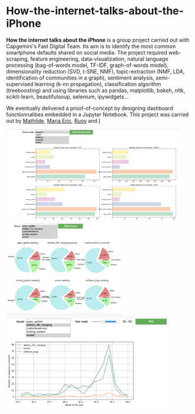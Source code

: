 # How-the-internet-talks-about-the-iPhone

**How the internet talks about the iPhone** is a group project carried out with Capgemini's Fast Digital Team. 
Its aim is to identify the most common smartphone defaults shared on social media. The project required web-scraping, feature engineering, data-visualization, natural language processing (bag-of-words model, TF-IDF, graph-of-words model), dimensionality reduction (SVD, t-SNE, NMF), topic-extraction (NMF, LDA, identification of communities in a graph), sentiment analysis, semi-supervised learning (k-nn propagation), classification algorithm (treeboosting) and using libraries such as pandas, matplotlib, bokeh, nltk, scikit-learn, beautifulsoup, selenium, ipywidgets...

We eventually delivered a proof-of-concept by designing dashboard functionnalities embedded in a Jupyter Notebook.
This project was carried out by [Mathilde](https://github.com/mathwild), [Maria](https://github.com/mariafcadena),[Eric](https://github.com/ebgv), [Ruoy](https://github.com/ruoyzhang) and [I](https://github.com/SachaIZADI)

<div>
  <img src = "Img/Visu1.png" height = "250">
  <img src = "Img/Visu2.png" height = "250">
  <img src = "Img/Visu3.png" height = "250">
</div>




